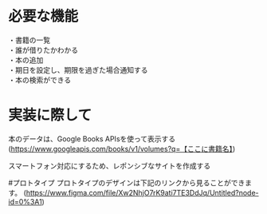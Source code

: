 # 必要な機能

・書籍の一覧  
・誰が借りたかわかる  
・本の追加  
・期日を設定し、期限を過ぎた場合通知する  
・本の検索ができる  

# 実装に際して
本のデータは、Google Books APIsを使って表示する  
(https://www.googleapis.com/books/v1/volumes?q=【ここに書籍名】)  

スマートフォン対応にするため、レポンシブなサイトを作成する

#プロトタイプ
プロトタイプのデザインは下記のリンクから見ることができます。
(https://www.figma.com/file/Xw2NhjO7rK9ati7TE3DdJq/Untitled?node-id=0%3A1)
